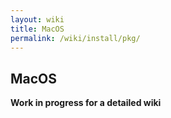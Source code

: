 ```yaml
---
layout: wiki
title: MacOS
permalink: /wiki/install/pkg/
---
```

## MacOS

**Work in progress for a detailed wiki**
